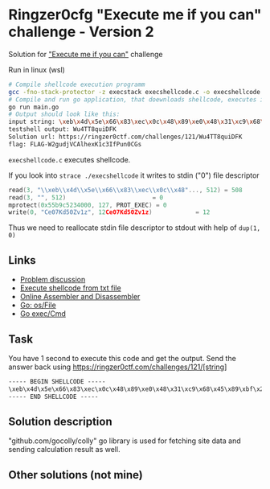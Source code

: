 # Ringzer0cfg "Execute me if you can" challenge - Version 2

Solution for ["Execute me if you can"](https://ringzer0ctf.com/challenges/121) challenge

Run in linux (wsl)

```sh
# Compile shellcode execution programm
gcc -fno-stack-protector -z execstack execshellcode.c -o execshellcode
# Compile and run go application, that doewnloads shellcode, executes it, sends output and parse flag from response
go run main.go
# Output should look like this:
input string: \xeb\x4d\x5e\x66\x83\xec\x0c\x48\x89\xe0\x48\x31\xc9\x68\xe6\x78\x94\x4a\x48\x89\xcf\x80\xc1\x0c\x40\x8a\x3e\x40\xf6\xd7\x40\x88\x38\x48\xff\xc6\x68\x4c\x05\x0b\xaa\x48\xff\xc0\xe2\xea\x2c\x0c\x48\x89\xc6\x68\xe2\x65\x32\x78\x48\x31\xc0\x48\x89\xc7\x04\x01\x48\x89\xc2\x80\xc2\x0b\x0f\x05\x48\x31\xc0\x04\x3c\x0f\x05\xe8\xae\xff\xff\xff\xa8\x8a\xcb\xab\xab\xc7\x8e\x8a\x96\xbb\xb9\xb4\xd7\xf7\x2b\xc5\x6d\xef\x68\x37\x33\x9a\x2f\x5b\x52\x41\x4e\x44\x53\x54\x52\x32\x5d
testshell output: Wu4TT8quiDFK
Solution url: https://ringzer0ctf.com/challenges/121/Wu4TT8quiDFK
flag: FLAG-W2gudjVCAlhexK1c3IfPun0CGs
```

`execshellcode.c` executes shellcode.

If you look into `strace ./execshellcode` it writes to stdin ("0") file descriptor

```c
read(3, "\\xeb\\x4d\\x5e\\x66\\x83\\xec\\x0c\\x48"..., 512) = 508
read(3, "", 512)                        = 0
mprotect(0x55b9c5234000, 127, PROT_EXEC) = 0
write(0, "Ce07Kd50Zv1z", 12Ce07Kd50Zv1z)            = 12
```

Thus we need to reallocate stdin file descriptor to stdout with help of `dup(1, 0)`

## Links

* [Problem discussion](https://stackoverflow.com/questions/29593556/directing-shellcode-output-to-a-file-c)
* [Execute shellcode from txt file](https://stackoverflow.com/questions/17842499/read-and-execute-shellcode-from-a-txt-file)
* [Online Assembler and Disassembler](http://shell-storm.org/online/Online-Assembler-and-Disassembler/)
* [Go: os/File](https://pkg.go.dev/os#File.Write)
* [Go exec/Cmd](https://pkg.go.dev/os/exec#example-Cmd.Output)

## Task

You have 1 second to execute this code and get the output.
Send the answer back using https://ringzer0ctf.com/challenges/121/[string]

```txt
----- BEGIN SHELLCODE -----
\xeb\x4d\x5e\x66\x83\xec\x0c\x48\x89\xe0\x48\x31\xc9\x68\x45\x89\xbf\x2d\x48\x89\xcf\x80\xc1\x0c\x40\x8a\x3e\x40\xf6\xd7\x40\x88\x38\x48\xff\xc6\x68\xcf\xf0\xb4\x4d\x48\xff\xc0\xe2\xea\x2c\x0c\x48\x89\xc6\x68\xaa\xb6\xe4\x7f\x48\x31\xc0\x48\x89\xc7\x04\x01\x48\x89\xc2\x80\xc2\x0b\x0f\x05\x48\x31\xc0\x04\x3c\x0f\x05\xe8\xae\xff\xff\xff\xcb\xa7\xb2\x88\xbb\xb2\x8c\xa6\x87\xb1\xb1\xbd\x55\x43\x71\xe3\x32\x4f\x68\xda\xe4\x8c\xcc\x5b\x52\x41\x4e\x44\x53\x54\x52\x32\x5d
----- END SHELLCODE -----
```

## Solution description

"github.com/gocolly/colly" go library is used for fetching site data and sending calculation result as well.

## Other solutions (not mine)
